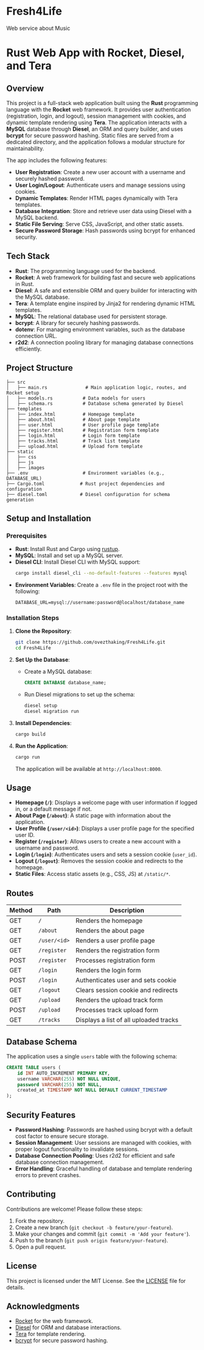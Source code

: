 # Fresh4Life
Web service about Music


# Rust Web App with Rocket, Diesel, and Tera

## Overview
This project is a full-stack web application built using the **Rust** programming language with the **Rocket** web framework. It provides user authentication (registration, login, and logout), session management with cookies, and dynamic template rendering using **Tera**. The application interacts with a **MySQL** database through **Diesel**, an ORM and query builder, and uses **bcrypt** for secure password hashing. Static files are served from a dedicated directory, and the application follows a modular structure for maintainability.

The app includes the following features:
- **User Registration**: Create a new user account with a username and securely hashed password.
- **User Login/Logout**: Authenticate users and manage sessions using cookies.
- **Dynamic Templates**: Render HTML pages dynamically with Tera templates.
- **Database Integration**: Store and retrieve user data using Diesel with a MySQL backend.
- **Static File Serving**: Serve CSS, JavaScript, and other static assets.
- **Secure Password Storage**: Hash passwords using bcrypt for enhanced security.

## Tech Stack
- **Rust**: The programming language used for the backend.
- **Rocket**: A web framework for building fast and secure web applications in Rust.
- **Diesel**: A safe and extensible ORM and query builder for interacting with the MySQL database.
- **Tera**: A template engine inspired by Jinja2 for rendering dynamic HTML templates.
- **MySQL**: The relational database used for persistent storage.
- **bcrypt**: A library for securely hashing passwords.
- **dotenv**: For managing environment variables, such as the database connection URL.
- **r2d2**: A connection pooling library for managing database connections efficiently.

## Project Structure
```
├── src
│   ├── main.rs              # Main application logic, routes, and Rocket setup
│   ├── models.rs           # Data models for users
│   ├── schema.rs           # Database schema generated by Diesel
├── templates
│   ├── index.html          # Homepage template
│   ├── about.html          # About page template
│   ├── user.html           # User profile page template
│   ├── register.html       # Registration form template
│   ├── login.html          # Login form template
│   ├── tracks.html         # Track list template
│   ├── upload.html         # Upload form template
├── static
│   ├── css
│   ├── js
│   ├── images
├── .env                    # Environment variables (e.g., DATABASE_URL)
├── Cargo.toml             # Rust project dependencies and configuration
├── diesel.toml            # Diesel configuration for schema generation
```

## Setup and Installation

### Prerequisites
- **Rust**: Install Rust and Cargo using [rustup](https://rustup.rs/).
- **MySQL**: Install and set up a MySQL server.
- **Diesel CLI**: Install Diesel CLI with MySQL support:
  ```bash
  cargo install diesel_cli --no-default-features --features mysql
  ```
- **Environment Variables**: Create a `.env` file in the project root with the following:
  ```env
  DATABASE_URL=mysql://username:password@localhost/database_name
  ```

### Installation Steps
1. **Clone the Repository**:
   ```bash
   git clone https://github.com/ovezthaking/Fresh4Life.git
   cd Fresh4Life
   ```

2. **Set Up the Database**:
   - Create a MySQL database:
     ```sql
     CREATE DATABASE database_name;
     ```
   - Run Diesel migrations to set up the schema:
     ```bash
     diesel setup
     diesel migration run
     ```

3. **Install Dependencies**:
   ```bash
   cargo build
   ```

4. **Run the Application**:
   ```bash
   cargo run
   ```
   The application will be available at `http://localhost:8000`.

## Usage
- **Homepage (`/`)**: Displays a welcome page with user information if logged in, or a default message if not.
- **About Page (`/about`)**: A static page with information about the application.
- **User Profile (`/user/<id>`)**: Displays a user profile page for the specified user ID.
- **Register (`/register`)**: Allows users to create a new account with a username and password.
- **Login (`/login`)**: Authenticates users and sets a session cookie (`user_id`).
- **Logout (`/logout`)**: Removes the session cookie and redirects to the homepage.
- **Static Files**: Access static assets (e.g., CSS, JS) at `/static/*`.

## Routes
| Method | Path              | Description                          |
|--------|-------------------|--------------------------------------|
| GET    | `/`               | Renders the homepage                 |
| GET    | `/about`          | Renders the about page               |
| GET    | `/user/<id>`      | Renders a user profile page          |
| GET    | `/register`       | Renders the registration form        |
| POST   | `/register`       | Processes registration form          |
| GET    | `/login`          | Renders the login form               |
| POST   | `/login`          | Authenticates user and sets cookie   |
| GET    | `/logout`         | Clears session cookie and redirects  |
| GET    | `/upload`         | Renders the upload track form        |
| POST   | `/upload`         | Processes track upload form          |
| GET    | `/tracks`         | Displays a list of all uploaded tracks |

## Database Schema
The application uses a single `users` table with the following schema:
```sql
CREATE TABLE users (
    id INT AUTO_INCREMENT PRIMARY KEY,
    username VARCHAR(255) NOT NULL UNIQUE,
    password VARCHAR(255) NOT NULL,
    created_at TIMESTAMP NOT NULL DEFAULT CURRENT_TIMESTAMP
);
```

## Security Features
- **Password Hashing**: Passwords are hashed using bcrypt with a default cost factor to ensure secure storage.
- **Session Management**: User sessions are managed with cookies, with proper logout functionality to invalidate sessions.
- **Database Connection Pooling**: Uses r2d2 for efficient and safe database connection management.
- **Error Handling**: Graceful handling of database and template rendering errors to prevent crashes.

## Contributing
Contributions are welcome! Please follow these steps:
1. Fork the repository.
2. Create a new branch (`git checkout -b feature/your-feature`).
3. Make your changes and commit (`git commit -m 'Add your feature'`).
4. Push to the branch (`git push origin feature/your-feature`).
5. Open a pull request.

## License
This project is licensed under the MIT License. See the [LICENSE](LICENSE) file for details.

## Acknowledgments
- [Rocket](https://rocket.rs/) for the web framework.
- [Diesel](https://diesel.rs/) for ORM and database interactions.
- [Tera](https://tera.netlify.app/) for template rendering.
- [bcrypt](https://crates.io/crates/bcrypt) for secure password hashing.
